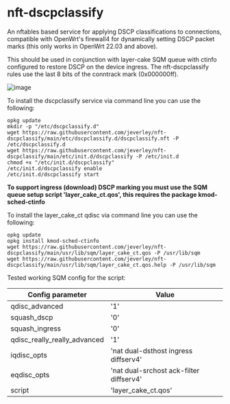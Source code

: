 # nft-dscpclassify
An nftables based service for applying DSCP classifications to connections, compatible with OpenWrt's firewall4 for dynamically setting DSCP packet marks (this only works in OpenWrt 22.03 and above).

This should be used in conjunction with layer-cake SQM queue with ctinfo configured to restore DSCP on the device ingress.
The nft-dscpclassify rules use the last 8 bits of the conntrack mark (0x000000ff).

![image](https://user-images.githubusercontent.com/46714706/188151111-9167e54d-482e-4584-b43b-0759e0ad7561.png)

To install the dscpclassify service via command line you can use the following:

```
opkg update
mkdir -p "/etc/dscpclassify.d"
wget https://raw.githubusercontent.com/jeverley/nft-dscpclassify/main/etc/dscpclassify.d/dscpclassify.nft -P /etc/dscpclassify.d
wget https://raw.githubusercontent.com/jeverley/nft-dscpclassify/main/etc/init.d/dscpclassify -P /etc/init.d
chmod +x "/etc/init.d/dscpclassify"
/etc/init.d/dscpclassify enable
/etc/init.d/dscpclassify start
```

**To support ingress (download) DSCP marking you must use the SQM queue setup script 'layer_cake_ct.qos', this requires the package kmod-sched-ctinfo**

To install the layer_cake_ct qdisc via command line you can use the following:

```
opkg update
opkg install kmod-sched-ctinfo
wget https://raw.githubusercontent.com/jeverley/nft-dscpclassify/main/usr/lib/sqm/layer_cake_ct.qos -P /usr/lib/sqm
wget https://raw.githubusercontent.com/jeverley/nft-dscpclassify/main/usr/lib/sqm/layer_cake_ct.qos.help -P /usr/lib/sqm
```


Tested working SQM config for the script:

| Config parameter | Value |
| ----------- | ----------- |
| qdisc_advanced | '1' |
| squash_dscp | '0' |
| squash_ingress | '0' |
| qdisc_really_really_advanced | '1' |
| iqdisc_opts | 'nat dual-dsthost ingress diffserv4' |
| eqdisc_opts | 'nat dual-srchost ack-filter diffserv4' |
| script | 'layer_cake_ct.qos'
